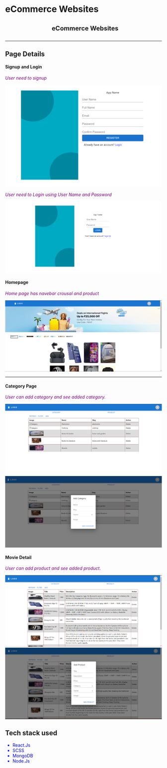 # eCommerce Websites
<span>
<div style="margin:auto; display:flex; items:center; justify-content:center">

<span style="font-Size:20px; font-weight:bold; margin-left:10px">eCommerce Websites</span>
</div>
<hr></hr>

## Page Details

#### Signup and Login


*<p style="color:purple">User need to signup</p>*

 <img src="https://github.com/Rohit-0310/Arba_FullStack/blob/main/client/src/Image/SignUp.png?raw=true"/>

*<p style="color:purple">User need to Login using User Name and Password</p>*

 <img src="https://raw.githubusercontent.com/Rohit-0310/Arba_FullStack/main/client/src/Image/LoginPage.png"/>

#### Homepage

 *<p style="color:purple">Home page has navebar crousal and product</p>*

 <img src="https://github.com/Rohit-0310/Arba_FullStack/blob/main/client/src/Image/home.png?raw=true"/>

 
<hr>


 
#### Category Page

*<p style="color:purple">User can add category and see added category.</p>*

 <img src="https://github.com/Rohit-0310/Arba_FullStack/blob/main/client/src/Image/category.png?raw=true">
 <img src="https://github.com/Rohit-0310/Arba_FullStack/blob/main/client/src/Image/addCategory.png?raw=true">

 #### Movie Detail

*<p style="color:purple">User can add product and see added product.</p>*
<img src="https://github.com/Rohit-0310/Arba_FullStack/blob/main/client/src/Image/product.png?raw=true">
<img src="https://github.com/Rohit-0310/Arba_FullStack/blob/main/client/src/Image/addProduct.png?raw=true">



 <h2>Tech stack used</h2>

 <ul>

 <li style="color:blue">React.Js</li>
 <li style="color:blue">SCSS</li>
 <li style="color:blue">MongoDB</li>
 <li style="color:blue">Node.Js</li>
 </ul>


